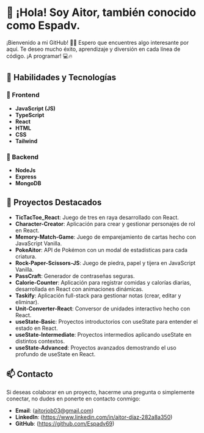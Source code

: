 
# 👋 ¡Hola! Soy Aitor, también conocido como Espadv.

¡Bienvenido a mi GitHub! 🚀✨ Espero que encuentres algo interesante por aquí. Te deseo mucho éxito, aprendizaje y diversión en cada línea de código. ¡A programar! 💻🔥

## 🚀 Habilidades y Tecnologías

### 🌟 Frontend

- **JavaScript (JS)**
- **TypeScript**
- **React**
- **HTML**
- **CSS**
- **Tailwind**

### 🌟 Backend

- **NodeJs**
- **Express**
- **MongoDB**

## 🥇 Proyectos Destacados

- **TicTacToe_React**: Juego de tres en raya desarrollado con React.
- **Character-Creator**: Aplicación para crear y gestionar personajes de rol en React.
- **Memory-Match-Game**: Juego de emparejamiento de cartas hecho con JavaScript Vanilla.
- **PokeAitor**: API de Pokémon con un modal de estadísticas para cada criatura.
- **Rock-Paper-Scissors-JS**: Juego de piedra, papel y tijera en JavaScript Vanilla.
- **PassCraft**: Generador de contraseñas seguras.
- **Calorie-Counter**: Aplicación para registrar comidas y calorías diarias, desarrollada en React con animaciones dinámicas.
- **Taskify**: Aplicación full-stack para gestionar notas (crear, editar y eliminar).
- **Unit-Converter-React**: Conversor de unidades interactivo hecho con React.
- **useState-Basic**: Proyectos introductorios con useState para entender el estado en React.
- **useState-Intermediate**: Proyectos intermedios aplicando useState en distintos contextos.
- **useState-Advanced**: Proyectos avanzados demostrando el uso profundo de useState en React.

## 📫 Contacto

Si deseas colaborar en un proyecto, hacerme una pregunta o simplemente conectar, no dudes en ponerte en contacto conmigo:

- **Email**: (aitorjob03@gmail.com)
- **LinkedIn**: (https://www.linkedin.com/in/aitor-díaz-282a8a350)
- **GitHub**: (https://github.com/Espadv69)
